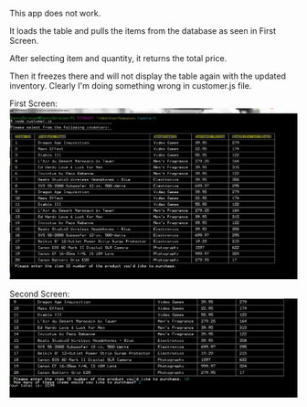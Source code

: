 This app does not work.

It loads the table and pulls the items from the database as seen in First Screen.

After selecting item and quantity, it returns the total price.

Then it freezes there and will not display the table again with the updated inventory.  Clearly I'm doing something wrong in customer.js file.

First Screen:  ![Screen shot after entering node customer.js](/assets/images/firstscreen.jpg?raw=true "First Screen")

Second Screen: ![Screen shot after entering item ID and qty](/assets/images/secondscreen.jpg?raw=true "Second Screen")


